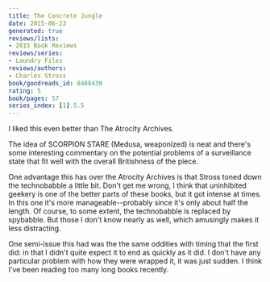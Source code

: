 ```yaml
---
title: The Concrete Jungle
date: 2015-06-23
generated: true
reviews/lists:
- 2015 Book Reviews
reviews/series:
- Laundry Files
reviews/authors:
- Charles Stross
book/goodreads_id: 8488439
rating: 5
book/pages: 57
series_index: [1].5.5
---
```

I liked this even better than The Atrocity Archives.  

The idea of SCORPION STARE (Medusa, weaponized) is neat and there's some interesting commentary on the potential problems of a surveillance state that fit well with the overall Britishness of the piece.  

<!--more-->

One advantage this has over the Atrocity Archives is that Stross toned down the technobabble a little bit. Don't get me wrong, I think that uninhibited geekery is one of the better parts of these books, but it got intense at times. In this one it's more manageable--probably since it's only about half the length. Of course, to some extent, the technobabble is replaced by spybabble. But those I don't know nearly as well, which amusingly makes it less distracting.  

One semi-issue this had was the the same oddities with timing that the first did: in that I didn't quite expect it to end as quickly as it did. I don't have any particular problem with how they were wrapped it, it was just sudden. I think I've been reading too many long books recently.